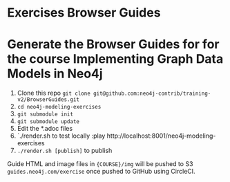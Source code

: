 #  Exercises Browser Guides

# Generate the Browser Guides for for the course Implementing Graph Data Models in Neo4j 



1. Clone this repo `git clone git@github.com:neo4j-contrib/training-v2/BrowserGuides.git`
2. `cd neo4j-modeling-exercises`
3. `git submodule init`
4. `git submodule update`
5. Edit the *.adoc files
6. `./render.sh            to test locally :play http://localhost:8001/neo4j-modeling-exercises
7. `./render.sh [publish]` to publish



Guide HTML and image files in `{COURSE}/img` will be pushed to S3 `guides.neo4j.com/exercise` once pushed to GitHub using CircleCI.
